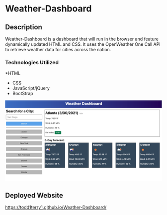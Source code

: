 # Weather-Dashboard

## Description 
Weather-Dashboard is a dashboard that will run in the browser and feature dynamically updated HTML and CSS.
It uses the OpenWeather One Call API to retrieve weather data for cities across the nation.

### Technologies Utilized

*HTML
* CSS
* JavaScript/jQuery
* BootStrap


![Todd's weather dashboard](assets/images/weatherpic.png)

## Deployed Website
https://todd1terry1.github.io/Weather-Dashboard/
